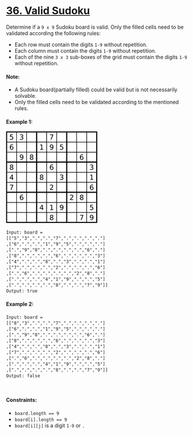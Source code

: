 # [36. Valid Sudoku](https://leetcode.com/problems/valid-sudoku/description/)
Determine if a `9 x 9` Sudoku board is valid. Only the filled cells need to be validated according the following rules:
- Each row must contain the digits `1-9` without repetition.
- Each column must contain the digits `1-9` without repetition.
- Each of the nine `3 x 3` sub-boxes of the grid must contain the digits `1-9` without repetition.

#### Note:
- A Sudoku board(partially filled) could be valid but is not necessarily solvable.
- Only the filled cells need to be validated according to the mentioned rules.

#### Example 1:
![36.valid_sudoku](../assets/36.valid_sudoku.png)

```shell 
Input: board = 
[["5","3",".",".","7",".",".",".","."]
,["6",".",".","1","9","5",".",".","."]
,[".","9","8",".",".",".",".","6","."]
,["8",".",".",".","6",".",".",".","3"]
,["4",".",".","8",".","3",".",".","1"]
,["7",".",".",".","2",".",".",".","6"]
,[".","6",".",".",".",".","2","8","."]
,[".",".",".","4","1","9",".",".","5"]
,[".",".",".",".","8",".",".","7","9"]]
Output: true
```

#### Example 2:
```shell 
Input: board = 
[["8","3",".",".","7",".",".",".","."]
,["6",".",".","1","9","5",".",".","."]
,[".","9","8",".",".",".",".","6","."]
,["8",".",".",".","6",".",".",".","3"]
,["4",".",".","8",".","3",".",".","1"]
,["7",".",".",".","2",".",".",".","6"]
,[".","6",".",".",".",".","2","8","."]
,[".",".",".","4","1","9",".",".","5"]
,[".",".",".",".","8",".",".","7","9"]]
Output: false
```

<br>

#### Constraints:
- `board.length == 9`
- `board[i].length == 9`
- `board[i][j]` is a digit `1-9` or `.`

